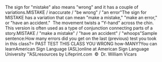 The sign for "mistake" also means "wrong" and it has a couple of variations.MISTAKE / inaccurate / "be wrong" / "an error"The sign for MISTAKE has a variation that can mean "make a mistake," "make an 
	error," or "have an accident."  The movement twists a 
	"Y-hand" across the chin. This version is often used as a type of 
	conjunction connecting parts of a story.MISTAKE / "make a mistake" / "have an accident" / "whoops"Sample sentence:How many errors did you get on the last (previous) test you took in this 
	class?= PAST TEST THIS CLASS YOU WRONG how-MANY?You can learnAmerican Sign Language (ASL)online at American Sign Language University ™ASLresources by Lifeprint.com  ©  Dr. William Vicars